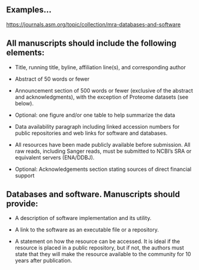## Examples...
https://journals.asm.org/topic/collection/mra-databases-and-software


## All manuscripts should include the following elements:

* Title, running title, byline, affiliation line(s), and corresponding author


* Abstract of 50 words or fewer


* Announcement section of 500 words or fewer (exclusive of the abstract and acknowledgments), with the exception of Proteome datasets (see below).


* Optional: one figure and/or one table to help summarize the data


* Data availability paragraph including linked accession numbers for public repositories and web links for software and databases.


* All resources have been made publicly available before submission. All raw reads, including Sanger reads, must be submitted to NCBI’s SRA or equivalent servers (ENA/DDBJ).


* Optional: Acknowledgements section stating sources of direct financial support 



## Databases and software. Manuscripts should provide:

* A description of software implementation and its utility.


* A link to the software as an executable file or a repository.


* A statement on how the resource can be accessed. It is ideal if the resource is placed in a public repository, but if not, the authors must state that they will make the resource available to the community for 10 years after publication. 
